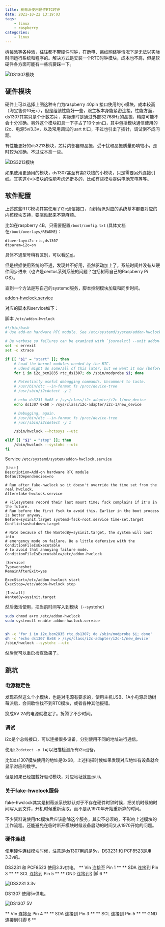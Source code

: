 ```yaml
---
title: 树莓派使用硬件RTC时钟
date: 2021-10-22 13:19:03
tags: 
	- linux
	- raspberry
categories:
	- linux
---
```


树莓派等各种派，往往都不带硬件时钟，在断电、离线网络等情况下是无法以实际时间运行系统和程序的。解决方式是安装一个RTC时钟模块，成本也不高，但是软硬件各方面可能有一些坑要踩一下。

![DS1307模块](ds1307.png)

<!-- more -->

## 硬件模块

硬件上可以选择上图这种专门为raspberry 40pin 接口使用的小模块，成本较高（淘宝售价10元+），但是组装性能好一些，跟主板本身能紧密连接。性能方面，ds1307其实只是个计数芯片，实际走时是通过外部32768Hz的晶振，精度可能不会十分准确。另外这个模块扣具一下子占了10个pin口，其中包括模块通信使用的i2c、电源5v/3.3v，以及常用调试的uart ttl口，不过也引出了插针，调试倒不成问题。

有性能更好的ds3213模块，芯片内部自带晶振，受干扰和晶振质量影响较小，走时较为准确，不过成本高一些。

![DS3213模块](ds3213.png)

如果使用更通用的模块，ds1307甚至有卖2块钱的小模块，只是需要另外连接引线。其实这小小模块的性能考虑还挺多的，比如有些模块提供电池充电等等。


## 软件配置

上述这些RTC模块其实使用了i2c通信接口，而树莓派对应的系统基本都要对应的内核模块支持，要驱动起来不算麻烦。

比如在raspberry 4B，只需要配置`/boot/config.txt` (具体文档在`/boot/overlays/README`)：

```
dtoverlay=i2c-rtc,ds1307 
dtparam=i2c=on
```

具体不通型号稍有区别，可以看[51pi](https://wiki.52pi.com/index.php/DS1307_RTC_Module_with_BAT_for_Raspberry_Pi_SKU%3A_EP-0059)。

但是根据使用系统的不通，发现并不好用，虽然驱动加上了，系统时间并没有从硬件同步进来（也许是centos系列系统的问题？包括树莓自己的Raspberry Pi OS）。

查到一个方法是写自己的systemd服务，脚本控制模块加载和同步时间。

[addon-hwclock.service](https://github.com/scottlamb/moonfire-nvr/wiki/System-setup#realtime-clock-on-raspberry-pi)


对应的脚本和service如下：

脚本 `/etc/addon-hwclock`


```bash
#!/bin/bash
# Use add-on hardware RTC module. See /etc/systemd/system/addon-hwclock.service.

# Be verbose so failures can be examined with `journalctl --unit addon-hwclock`.
set -o errexit
set -o xtrace

if [[ "$1" = "start" ]]; then
    # Load the kernel modules needed by the RTC.
    # udevd might do some/all of this later, but we want it now (before root fsck).
    for i in i2c_bcm2835 rtc_ds1307; do /sbin/modprobe $i; done

    # Potentially useful debugging commands. Uncomment to taste.
    # /usr/bin/dtc --in-format fs /proc/device-tree
    # /usr/sbin/i2cdetect -y 1

    # echo ds3231 0x68 > /sys/class/i2c-adapter/i2c-1/new_device
    echo ds1307 0x68 > /sys/class/i2c-adapter/i2c-1/new_device

    # Debugging, again.
    # /usr/bin/dtc --in-format fs /proc/device-tree
    # /usr/sbin/i2cdetect -y 1

    /sbin/hwclock --hctosys --utc

elif [[ "$1" = "stop" ]]; then
    /sbin/hwclock --systohc --utc
fi
```

Service `/etc/systemd/system/addon-hwclock.service`

```
[Unit]
Description=Add-on hardware RTC module
DefaultDependencies=no

# Run after fake-hwclock so it doesn't override the time set from the real hwclock.
After=fake-hwclock.service

# Filesystems record their last mount time; fsck complains if it's in the future.
# Run before the first fsck to avoid this. Earlier in the boot process is better anyway.
Before=sysinit.target systemd-fsck-root.service time-set.target
Conflicts=shutdown.target

# Note because of the WantedBy=sysinit.target, the system will boot into
# emergency mode on failure. Be a little defensive with the ConditionFileIsExecutable
# to avoid that annoying failure mode.
ConditionFileIsExecutable=/etc/addon-hwclock

[Service]
Type=oneshot
RemainAfterExit=yes

ExecStart=/etc/addon-hwclock start
ExecStop=/etc/addon-hwclock stop

[Install]
WantedBy=sysinit.target

```

然后激活使用，把当前时间写入到模块（--systohc）

```bash
sudo chmod a+rx /etc/addon-hwclock
sudo systemctl enable addon-hwclock.service


sh -c 'for i in i2c_bcm2835 rtc_ds1307; do /sbin/modprobe $i; done'
sh -c 'echo ds1307 0x68 > /sys/class/i2c-adapter/i2c-1/new_device'
/sbin/hwclock --systohc --utc
```

然后就可以重启检查效果了。

## 跳坑

### 电源稳定性

发现虽然这么个小模块，也是对电源有要求的，使用主机USB、1A小电源启动树莓派后，会间歇性找不到RTC模块，或者各种其他报错。

换成5V 2A的电源就稳定了。折腾了不少时间。

### 调试

i2c是个总线接口，可以连接很多设备，分别使用不同的地址进行通信。

使用`i2cdetect -y 1`可以扫描检测所有i2c设备。

比如ds1307模块使用的地址是0x68，上述扫描时候如果发现对应地址有设备就会显示对应的数字。

但是如果已经加载好驱动模块，对应地址就显示`UU`。

### 关于fake-hwclock服务

fake-hwclock其实是树莓派系统默认对于不存在硬件时钟时候，把关机时候的时间写入到文件，开机时候重新读取，而不是从1970年开始重新算的时间。

不少资料说使用rtc模块后应该删除这个服务，其实不必须的，不影响上述模块的工作流程。还能避免在临时断开模块时候设备启动的时间又从1970开始的问题。 

### 硬件连线

使用硬件连线模块时候，注意是ds1307用的是5v，DS3231 和 PCF8523是用3.3v的。

DS3231 和 PCF8523 使用3.3v供电。
** Vin 连接至 Pin 1 **
** SDA 连接到 Pin 3 **
** SCL 连接到 Pin 5 **
** GND 连接到引脚 6 **

![DS3231 3.3v](3v3.png)

DS1307 使用5v供电。

![DS1307 5V](5v.png)

** Vin 连接至 Pin 4 **
** SDA 连接到 Pin 3 **
** SCL 连接到 Pin 5 **
** GND 连接到引脚 6 **
